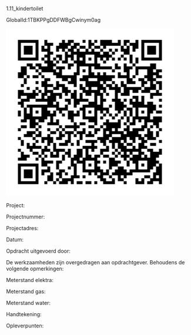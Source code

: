 1.11_kindertoilet

GlobalId:1TBKPPgDDFWBgCwinym0ag

![picture](https://github.com/C-Claus/Data-Files/blob/master/QR_codes/KDV/1.11_kindertoilet.png)

Project:

Projectnummer:

Projectadres:

Datum:

Opdracht uitgevoerd door:

De werkzaamheden zijn overgedragen aan opdrachtgever. Behoudens de volgende opmerkingen:

Meterstand elektra:

Meterstand gas:

Meterstand water:

Handtekening:

Opleverpunten:
